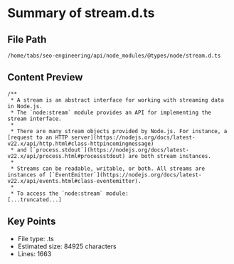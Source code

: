 # Summary of stream.d.ts
  
## File Path
`/home/tabs/seo-engineering/api/node_modules/@types/node/stream.d.ts`

## Content Preview
```
/**
 * A stream is an abstract interface for working with streaming data in Node.js.
 * The `node:stream` module provides an API for implementing the stream interface.
 *
 * There are many stream objects provided by Node.js. For instance, a [request to an HTTP server](https://nodejs.org/docs/latest-v22.x/api/http.html#class-httpincomingmessage)
 * and [`process.stdout`](https://nodejs.org/docs/latest-v22.x/api/process.html#processstdout) are both stream instances.
 *
 * Streams can be readable, writable, or both. All streams are instances of [`EventEmitter`](https://nodejs.org/docs/latest-v22.x/api/events.html#class-eventemitter).
 *
 * To access the `node:stream` module:
[...truncated...]
```

## Key Points
- File type: .ts
- Estimated size: 84925 characters
- Lines: 1663
